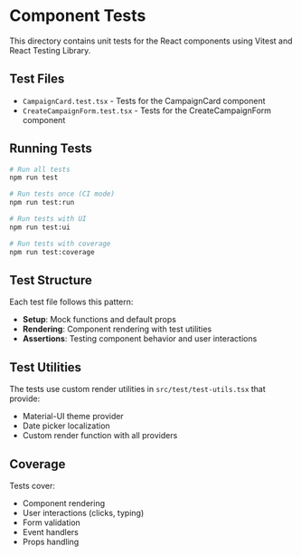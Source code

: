 # Component Tests

This directory contains unit tests for the React components using Vitest and React Testing Library.

## Test Files

- `CampaignCard.test.tsx` - Tests for the CampaignCard component
- `CreateCampaignForm.test.tsx` - Tests for the CreateCampaignForm component

## Running Tests

```bash
# Run all tests
npm run test

# Run tests once (CI mode)
npm run test:run

# Run tests with UI
npm run test:ui

# Run tests with coverage
npm run test:coverage
```

## Test Structure

Each test file follows this pattern:
- **Setup**: Mock functions and default props
- **Rendering**: Component rendering with test utilities
- **Assertions**: Testing component behavior and user interactions

## Test Utilities

The tests use custom render utilities in `src/test/test-utils.tsx` that provide:
- Material-UI theme provider
- Date picker localization
- Custom render function with all providers

## Coverage

Tests cover:
- Component rendering
- User interactions (clicks, typing)
- Form validation
- Event handlers
- Props handling